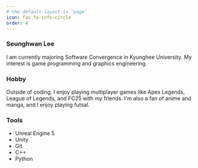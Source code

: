 ```yaml
---
# the default layout is 'page'
icon: fas fa-info-circle
order: 4
---
```


### Seunghwan Lee

I am currently majoring Software Convergence in Kyunghee University. My interest is game programming and graphics engineering.

### Hobby

Outside of coding, I enjoy playing multiplayer games like Apex Legends, League of Legends, and FC25 with my friends. I'm also a fan of anime and manga, and I enjoy playing futsal.

### Tools

- Unreal Engine 5
- Unity
- Git
- C++
- Python
